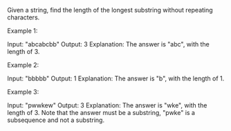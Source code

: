 Given a string, find the length of the longest substring without repeating characters.


Example 1:


Input: &quot;abcabcbb&quot;
Output: 3 
Explanation: The answer is &quot;abc&quot;, with the length of 3. 



Example 2:


Input: &quot;bbbbb&quot;
Output: 1
Explanation: The answer is &quot;b&quot;, with the length of 1.



Example 3:


Input: &quot;pwwkew&quot;
Output: 3
Explanation: The answer is &quot;wke&quot;, with the length of 3. 
             Note that the answer must be a substring, &quot;pwke&quot; is a subsequence and not a substring.



